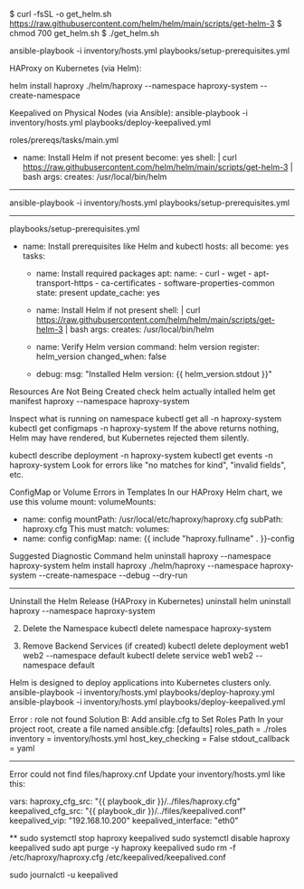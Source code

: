 $ curl -fsSL -o get_helm.sh https://raw.githubusercontent.com/helm/helm/main/scripts/get-helm-3
$ chmod 700 get_helm.sh
$ ./get_helm.sh

ansible-playbook -i inventory/hosts.yml playbooks/setup-prerequisites.yml


HAProxy on Kubernetes (via Helm):

helm install haproxy ./helm/haproxy --namespace haproxy-system --create-namespace

Keepalived on Physical Nodes (via Ansible):
ansible-playbook -i inventory/hosts.yml playbooks/deploy-keepalived.yml


roles/prereqs/tasks/main.yml
- name: Install Helm if not present
  become: yes
  shell: |
    curl https://raw.githubusercontent.com/helm/helm/main/scripts/get-helm-3 | bash
  args:
    creates: /usr/local/bin/helm


****
ansible-playbook -i inventory/hosts.yml playbooks/setup-prerequisites.yml
****

playbooks/setup-prerequisites.yml
- name: Install prerequisites like Helm and kubectl
  hosts: all
  become: yes
  tasks:
    - name: Install required packages
      apt:
        name:
          - curl
          - wget
          - apt-transport-https
          - ca-certificates
          - software-properties-common
        state: present
        update_cache: yes

    - name: Install Helm if not present
      shell: |
        curl https://raw.githubusercontent.com/helm/helm/main/scripts/get-helm-3 | bash
      args:
        creates: /usr/local/bin/helm

    - name: Verify Helm version
      command: helm version
      register: helm_version
      changed_when: false

    - debug:
        msg: "Installed Helm version: {{ helm_version.stdout }}"


Resources Are Not Being Created
check helm actually intalled
helm get manifest haproxy --namespace haproxy-system

Inspect what is running on namespace
kubectl get all -n haproxy-system
kubectl get configmaps -n haproxy-system
If the above returns nothing, Helm may have rendered, but Kubernetes rejected them silently.

kubectl describe deployment -n haproxy-system
kubectl get events -n haproxy-system
Look for errors like "no matches for kind", "invalid fields", etc.

ConfigMap or Volume Errors in Templates
In our HAProxy Helm chart, we use this volume mount:
volumeMounts:
  - name: config
    mountPath: /usr/local/etc/haproxy/haproxy.cfg
    subPath: haproxy.cfg
This must match:
volumes:
  - name: config
    configMap:
      name: {{ include "haproxy.fullname" . }}-config

Suggested Diagnostic Command
helm uninstall haproxy --namespace haproxy-system
helm install haproxy ./helm/haproxy --namespace haproxy-system --create-namespace --debug --dry-run

************************
Uninstall the Helm Release (HAProxy in Kubernetes)
uninstall 
helm uninstall haproxy --namespace haproxy-system

2. Delete the Namespace
kubectl delete namespace haproxy-system

3. Remove Backend Services (if created)
kubectl delete deployment web1 web2 --namespace default
kubectl delete service web1 web2 --namespace default


Helm is designed to deploy applications into Kubernetes clusters only.
ansible-playbook -i inventory/hosts.yml playbooks/deploy-haproxy.yml
ansible-playbook -i inventory/hosts.yml playbooks/deploy-keepalived.yml

Error : role not found
Solution B: Add ansible.cfg to Set Roles Path
In your project root, create a file named ansible.cfg:
[defaults]
roles_path = ./roles
inventory = inventory/hosts.yml
host_key_checking = False
stdout_callback = yaml


****
Error could not find files/haproxy.cnf 
Update your inventory/hosts.yml like this:

  vars:
    haproxy_cfg_src: "{{ playbook_dir }}/../files/haproxy.cfg"
    keepalived_cfg_src: "{{ playbook_dir }}/../files/keepalived.conf"
    keepalived_vip: "192.168.10.200"
    keepalived_interface: "eth0"

**
sudo systemctl stop haproxy keepalived
sudo systemctl disable haproxy keepalived
sudo apt purge -y haproxy keepalived
sudo rm -f /etc/haproxy/haproxy.cfg /etc/keepalived/keepalived.conf

sudo journalctl -u keepalived
